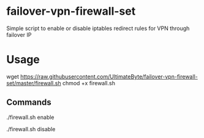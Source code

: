 # failover-vpn-firewall-set
Simple script to enable or disable iptables redirect rules for VPN through failover IP

# Usage

wget https://raw.githubusercontent.com/UltimateByte/failover-vpn-firewall-set/master/firewall.sh
chmod +x firewall.sh

## Commands

./firewall.sh enable

./firewall.sh disable
